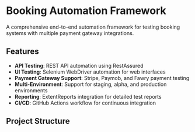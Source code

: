 # Booking Automation Framework

A comprehensive end-to-end automation framework for testing booking systems with multiple payment gateway integrations.

## Features

- **API Testing**: REST API automation using RestAssured
- **UI Testing**: Selenium WebDriver automation for web interfaces
- **Payment Gateway Support**: Stripe, Paymob, and Fawry payment testing
- **Multi-Environment**: Support for staging, alpha, and production environments
- **Reporting**: ExtentReports integration for detailed test reports
- **CI/CD**: GitHub Actions workflow for continuous integration

## Project Structure

